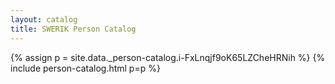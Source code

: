 ```yaml
---
layout: catalog
title: SWERIK Person Catalog
---
```

{% assign p = site.data._person-catalog.i-FxLnqjf9oK65LZCheHRNih %}
{% include person-catalog.html p=p %}

